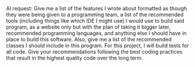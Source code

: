 AI request:
Give me a list of the features I wrote about formatted as though they were being given to a programming team, a list of the recommended tools (including things like which IDE I might use) I would use to build said program, as a website only but with the plan of taking it bigger later, recommended programming languages, and anything else I should have in place to build this software. Also, give me a list of the recommended classes I should include in this program. For this project, I will build tests for all code. Give your recommendations following the best coding practices that result in the highest quality code over the long term. 

